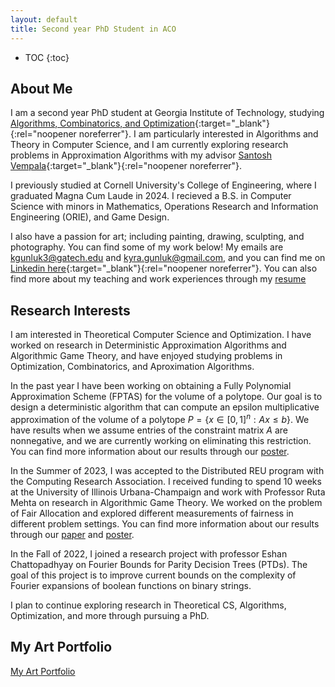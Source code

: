 ```yaml
---
layout: default
title: Second year PhD Student in ACO
---
```


* TOC
{:toc}

## About Me

I am a second year PhD student at Georgia Institute of Technology, studying [Algorithms, Combinatorics, and Optimization](https://aco.gatech.edu/){:target="_blank"}{:rel="noopener noreferrer"}. I am particularly interested in Algorithms and Theory in Computer Science, and I am currently exploring research problems in Approximation Algorithms with my advisor [Santosh Vempala](https://faculty.cc.gatech.edu/~vempala/){:target="_blank"}{:rel="noopener noreferrer"}. 

I previously studied at Cornell University's College of Engineering, where I graduated Magna Cum Laude in 2024. I recieved a B.S. in Computer Science with minors in Mathematics, Operations Research and Information Engineering (ORIE), and Game Design.

I also have a passion for art; including painting, drawing, sculpting, and photography. You can find some of my work below! My emails are kgunluk3@gatech.edu and kyra.gunluk@gmail.com, and you can find me on [Linkedin here](https://www.linkedin.com/in/kyra-gunluk-097704198/){:target="_blank"}{:rel="noopener noreferrer"}. You can also find more about my teaching and work experiences through my [resume](files/resume.pdf)

## Research Interests
I am interested in Theoretical Computer Science and Optimization. I have worked on research in Deterministic Approximation Algorithms and Algorithmic Game Theory, and have enjoyed studying problems in Optimization, Combinatorics, and Aproximation Algorithms.

In the past year I have been working on obtaining a Fully Polynomial Approximation Scheme (FPTAS) for the volume of a polytope. Our goal is to design a deterministic algorithm that can compute an epsilon multiplicative approximation of the volume of a polytope $P = \{x \in [0,1]^n : Ax \leq b\}$. We have results when we assume entries of the constraint matrix $A$ are nonnegative, and we are currently working on eliminating this restriction. You can find more information about our results through our [poster](files/Volume_Poster.pdf).

In the Summer of 2023, I was accepted to the Distributed REU program with the Computing Research Association. I received funding to spend 10 weeks at the University of Illinois Urbana-Champaign and work with Professor Ruta Mehta on research in Algorithmic Game Theory. We worked on the problem of Fair Allocation and explored different measurements of fairness in different problem settings. You can find more information about our results through our [paper](files/ApproximatingMMSandAPS.pdf) and [poster](files/Fairness_Poster.pdf).

In the Fall of 2022, I joined a research project with professor Eshan Chattopadhyay on Fourier Bounds for Parity Decision Trees (PTDs). The goal of this project is to improve current bounds on the complexity of Fourier expansions of boolean functions on binary strings. 

I plan to continue exploring research in Theoretical CS, Algorithms, Optimization, and more through pursuing a PhD.

## My Art Portfolio

[My Art Portfolio](portfolio.html)
